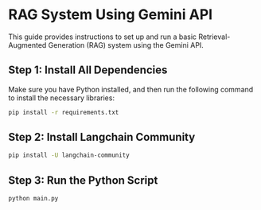 # RAG System Using Gemini API

This guide provides instructions to set up and run a basic Retrieval-Augmented Generation (RAG) system using the Gemini API.

## Step 1: Install All Dependencies

Make sure you have Python installed, and then run the following command to install the necessary libraries:

```bash
pip install -r requirements.txt
```

## Step 2: Install Langchain Community
```bash
pip install -U langchain-community
```

## Step 3: Run the Python Script

```bash
python main.py
```